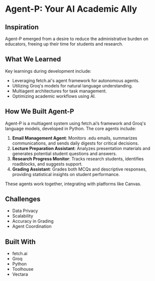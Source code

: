
# Agent-P: Your AI Academic Ally

## Inspiration
Agent-P emerged from a desire to reduce the administrative burden on educators, freeing up their time for students and research.

## What We Learned
Key learnings during development include:
- Leveraging fetch.ai's agent framework for autonomous agents.
- Utilizing Groq's models for natural language understanding.
- Multiagent architectures for task management.
- Optimizing academic workflows using AI.

## How We Built Agent-P
Agent-P is a multiagent system using fetch.ai’s framework and Groq's language models, developed in Python. The core agents include:

1. **Email Management Agent**: Monitors .edu emails, summarizes communications, and sends daily digests for critical decisions.
2. **Lecture Preparation Assistant**: Analyzes presentation materials and generates potential student questions and answers.
3. **Research Progress Monitor**: Tracks research students, identifies roadblocks, and suggests support.
4. **Grading Assistant**: Grades both MCQs and descriptive responses, providing statistical insights on student performance.

These agents work together, integrating with platforms like Canvas.

## Challenges
- Data Privacy
- Scalability
- Accuracy in Grading
- Agent Coordination

## Built With
- fetch.ai
- Groq
- Python
- Toolhouse
- Vectara
